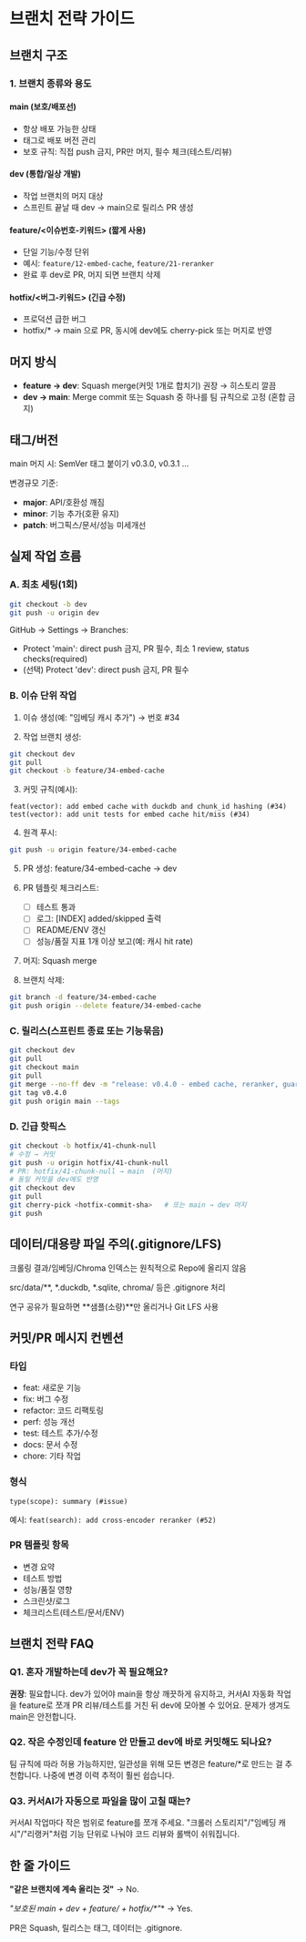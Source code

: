 # 브랜치 전략 가이드

## 브랜치 구조

### 1. 브랜치 종류와 용도

#### main (보호/배포선)
- 항상 배포 가능한 상태
- 태그로 배포 버전 관리
- 보호 규칙: 직접 push 금지, PR만 머지, 필수 체크(테스트/리뷰)

#### dev (통합/일상 개발)
- 작업 브랜치의 머지 대상
- 스프린트 끝날 때 dev → main으로 릴리스 PR 생성

#### feature/<이슈번호-키워드> (짧게 사용)
- 단일 기능/수정 단위
- 예시: `feature/12-embed-cache`, `feature/21-reranker`
- 완료 후 dev로 PR, 머지 되면 브랜치 삭제

#### hotfix/<버그-키워드> (긴급 수정)
- 프로덕션 급한 버그
- hotfix/* → main 으로 PR, 동시에 dev에도 cherry-pick 또는 머지로 반영

## 머지 방식

- **feature → dev**: Squash merge(커밋 1개로 합치기) 권장 → 히스토리 깔끔
- **dev → main**: Merge commit 또는 Squash 중 하나를 팀 규칙으로 고정 (혼합 금지)

## 태그/버전

main 머지 시: SemVer 태그 붙이기 v0.3.0, v0.3.1 …

변경규모 기준:
- **major**: API/호환성 깨짐
- **minor**: 기능 추가(호환 유지)
- **patch**: 버그픽스/문서/성능 미세개선

## 실제 작업 흐름

### A. 최초 세팅(1회)
```bash
git checkout -b dev
git push -u origin dev
```

GitHub → Settings → Branches:
- Protect 'main': direct push 금지, PR 필수, 최소 1 review, status checks(required)
- (선택) Protect 'dev': direct push 금지, PR 필수

### B. 이슈 단위 작업

1. 이슈 생성(예: "임베딩 캐시 추가") → 번호 #34

2. 작업 브랜치 생성:
```bash
git checkout dev
git pull
git checkout -b feature/34-embed-cache
```

3. 커밋 규칙(예시):
```
feat(vector): add embed cache with duckdb and chunk_id hashing (#34)
test(vector): add unit tests for embed cache hit/miss (#34)
```

4. 원격 푸시:
```bash
git push -u origin feature/34-embed-cache
```

5. PR 생성: feature/34-embed-cache → dev

6. PR 템플릿 체크리스트:
   - [ ] 테스트 통과
   - [ ] 로그: [INDEX] added/skipped 출력
   - [ ] README/ENV 갱신
   - [ ] 성능/품질 지표 1개 이상 보고(예: 캐시 hit rate)

7. 머지: Squash merge

8. 브랜치 삭제:
```bash
git branch -d feature/34-embed-cache
git push origin --delete feature/34-embed-cache
```

### C. 릴리스(스프린트 종료 또는 기능묶음)
```bash
git checkout dev
git pull
git checkout main
git pull
git merge --no-ff dev -m "release: v0.4.0 - embed cache, reranker, guard"
git tag v0.4.0
git push origin main --tags
```

### D. 긴급 핫픽스
```bash
git checkout -b hotfix/41-chunk-null
# 수정 → 커밋
git push -u origin hotfix/41-chunk-null
# PR: hotfix/41-chunk-null → main  (머지)
# 동일 커밋을 dev에도 반영
git checkout dev
git pull
git cherry-pick <hotfix-commit-sha>   # 또는 main → dev 머지
git push
```

## 데이터/대용량 파일 주의(.gitignore/LFS)

크롤링 결과/임베딩/Chroma 인덱스는 원칙적으로 Repo에 올리지 않음

src/data/**, *.duckdb, *.sqlite, chroma/ 등은 .gitignore 처리

연구 공유가 필요하면 **샘플(소량)**만 올리거나 Git LFS 사용

## 커밋/PR 메시지 컨벤션

### 타입
- feat: 새로운 기능
- fix: 버그 수정
- refactor: 코드 리팩토링
- perf: 성능 개선
- test: 테스트 추가/수정
- docs: 문서 수정
- chore: 기타 작업

### 형식
```
type(scope): summary (#issue)
```

예시: `feat(search): add cross-encoder reranker (#52)`

### PR 템플릿 항목
- 변경 요약
- 테스트 방법
- 성능/품질 영향
- 스크린샷/로그
- 체크리스트(테스트/문서/ENV)

## 브랜치 전략 FAQ

### Q1. 혼자 개발하는데 dev가 꼭 필요해요?
**권장**: 필요합니다. dev가 있어야 main을 항상 깨끗하게 유지하고, 커서AI 자동화 작업을 feature로 쪼개 PR 리뷰/테스트를 거친 뒤 dev에 모아볼 수 있어요. 문제가 생겨도 main은 안전합니다.

### Q2. 작은 수정인데 feature 안 만들고 dev에 바로 커밋해도 되나요?
팀 규칙에 따라 허용 가능하지만, 일관성을 위해 모든 변경은 feature/*로 만드는 걸 추천합니다. 나중에 변경 이력 추적이 훨씬 쉽습니다.

### Q3. 커서AI가 자동으로 파일을 많이 고칠 때는?
커서AI 작업마다 작은 범위로 feature를 쪼개 주세요. "크롤러 스토리지"/"임베딩 캐시"/"리랭커"처럼 기능 단위로 나눠야 코드 리뷰와 롤백이 쉬워집니다.

## 한 줄 가이드

**"같은 브랜치에 계속 올리는 것"** → No.

**"보호된 main + dev + feature/* + hotfix/*"** → Yes.

PR은 Squash, 릴리스는 태그, 데이터는 .gitignore.
